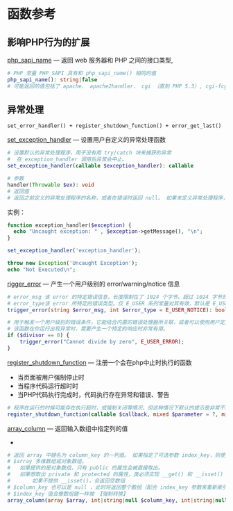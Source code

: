 # 函数参考

## 影响PHP行为的扩展


[php_sapi_name](https://www.php.net/manual/zh/function.php-sapi-name.php) — 返回 web 服务器和 PHP 之间的接口类型,
```php
# PHP 常量 PHP_SAPI 具有和 php_sapi_name() 相同的值
php_sapi_name(): string|false
# 可能返回的值包括了 apache、 apache2handler、 cgi （直到 PHP 5.3）, cgi-fcgi、cli、 cli-server、 embed、fpm-fcgi、 litespeed、 nsapi、phpdbg。
```

## 异常处理

```tip
set_error_handler() + register_shutdown_function() + error_get_last()
```

[set_exception_handler](https://www.php.net/manual/zh/function.set-exception-handler.php) — 设置用户自定义的异常处理函数

```php
# 设置默认的异常处理程序，用于没有用 try/catch 块来捕获的异常
#  在 exception_handler 调用后异常会中止。
set_exception_handler(callable $exception_handler): callable

# 参数
handler(Throwable $ex): void
# 返回值
# 返回之前定义的异常处理程序的名称，或者在错误时返回 null。 如果未定义异常处理程序，也会返回 null。
```

实例：

```php
function exception_handler($exception) {
  echo "Uncaught exception: " , $exception->getMessage(), "\n";
}

set_exception_handler('exception_handler');

throw new Exception('Uncaught Exception');
echo "Not Executed\n";
```

[rigger_error](https://www.php.net/manual/zh/function.trigger-error.php) — 产生一个用户级别的 error/warning/notice 信息

```php
# error_msg 该 error 的特定错误信息，长度限制在了 1024 个字节。超过 1024 字节的字符都会被截断。
# error_type该 error 所特定的错误类型。仅 E_USER 系列常量对其有效，默认是 E_USER_NOTICE。
trigger_error(string $error_msg, int $error_type = E_USER_NOTICE): bool

# 用于触发一个用户级别的错误条件，它能结合内置的错误处理器所关联，或者可以使用用户定义的函数作为新的错误处理程序(set_error_handler())。
# 该函数在你运行出现异常时，需要产生一个特定的响应时非常有用。
if ($divisor == 0) {
    trigger_error("Cannot divide by zero", E_USER_ERROR);
}
```


[register_shutdown_function](https://www.php.net/manual/zh/function.register-shutdown-function.php) — 注册一个会在php中止时执行的函数

* 当页面被用户强制停止时
* 当程序代码运行超时时
* 当PHP代码执行完成时，代码执行存在异常和错误、警告

```php
# 程序在运行的时候可能存在执行超时，或强制关闭等情况，但这种情况下默认的提示是非常不友好的,此时可用
register_shutdown_function(callable $callback, mixed $parameter = ?, mixed $... = ?): void

```


[array_column](https://www.php.net/manual/zh/function.array-column.php) — 返回输入数组中指定列的值

* 

```php
# 返回 array 中键名为 column_key 的一列值。 如果指定了可选参数 index_key，则使用输入数组中 index_key 列的值将作为返回数组中对应值的键。
# $array 多维数组或对象数组。
#   如果提供的是对象数组，只有 public 的属性会被直接取出。 
#   如果想取出 private 和 protected 的属性，类必须实现 __get() 和 __isset() 魔术方法。
#       如果不提供 __isset()，会返回空数组
# $column_key 也可以是 null ，此时将返回整个数组（配合 index_key 参数来重新索引数组时非常好用）。
# $index_key 值会像数组键一样被 【强制转换】 
array_column(array $array, int|string|null $column_key, int|string|null $index_key = null): array

```